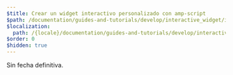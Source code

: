 ```yaml
---
$title: Crear un widget interactivo personalizado con amp-script
$path: /documentation/guides-and-tutorials/develop/interactive_widget/index.html
$localization:
  path: /{locale}/documentation/guides-and-tutorials/develop/interactive_widget/index.html
$order: 0
$hidden: true
---
```


Sin fecha definitiva.
